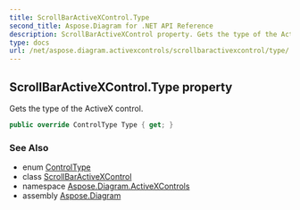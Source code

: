 ```yaml
---
title: ScrollBarActiveXControl.Type
second_title: Aspose.Diagram for .NET API Reference
description: ScrollBarActiveXControl property. Gets the type of the ActiveX control
type: docs
url: /net/aspose.diagram.activexcontrols/scrollbaractivexcontrol/type/
---
```

## ScrollBarActiveXControl.Type property

Gets the type of the ActiveX control.

```csharp
public override ControlType Type { get; }
```

### See Also

* enum [ControlType](../../controltype/)
* class [ScrollBarActiveXControl](../)
* namespace [Aspose.Diagram.ActiveXControls](../../scrollbaractivexcontrol/)
* assembly [Aspose.Diagram](../../../)


